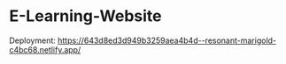 # E-Learning-Website
Deployment: https://643d8ed3d949b3259aea4b4d--resonant-marigold-c4bc68.netlify.app/
